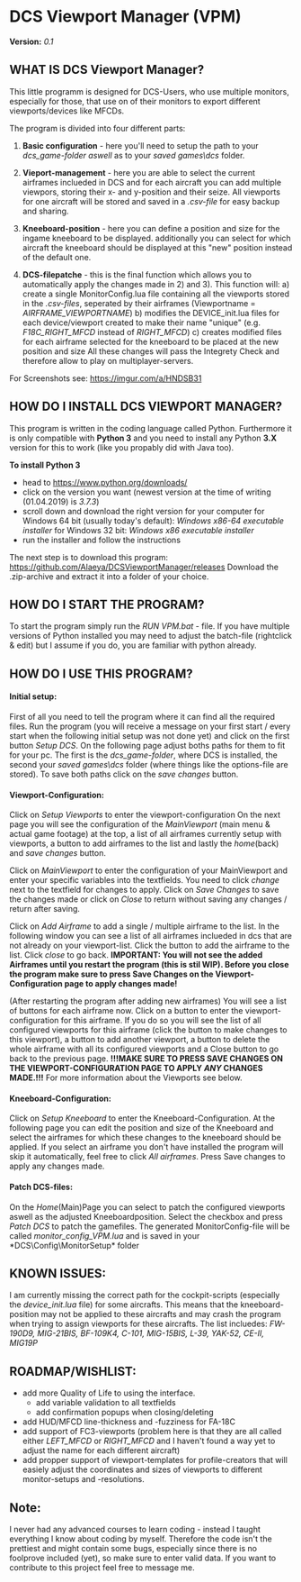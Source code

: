 # DCS Viewport Manager (VPM)

**Version:** *0.1*

## WHAT IS DCS Viewport Manager?

This little programm is designed for DCS-Users, who use multiple monitors, especially for those, that use on of their monitors to export different viewports/devices like MFCDs.

The program is divided into four different parts:

1) **Basic configuration** - here you'll need to setup the path to your *dcs_game-folder aswell* as to your *saved games\dcs* folder.

2) **Vieport-management** - here you are able to select the current airframes inclueded in DCS and for each aircraft you can add multiple viewpors, storing their x- and y-position and their seize. All viewports for one aircraft will be stored and saved in a *.csv-file* for easy backup and sharing.

3) **Kneeboard-position** - here you can define a position and size for the ingame kneeboard to be displayed. additionally you can select for which aircraft the kneeboard should be displayed at this "new" position instead of the default one.

4) **DCS-filepatche** - this is the final function which allows you to automatically apply the changes made in 2) and 3). This function will:
    a) create a single MonitorConfig.lua file containing all the viewports stored in the *.csv-files*, seperated by their airframes (Viewportname = *AIRFRAME_VIEWPORTNAME*)
    b) modifies the DEVICE_init.lua files for each device/viewport created to make their name "unique" (e.g. *F18C_RIGHT_MFCD* instead of *RIGHT_MFCD*)
    c) creates modified files for each airframe selected for the kneeboard to be placed at the new position and size
All these changes will pass the Integrety Check and therefore allow to play on multiplayer-servers.

For Screenshots see: https://imgur.com/a/HNDSB31


## HOW DO I INSTALL DCS VIEWPORT MANAGER?

This program is written in the coding language called Python. Furthermore it is only compatible with **Python 3** and you need to install any Python **3.X** version for this to work (like you propably did with Java too).

**To install Python 3**
- head to https://www.python.org/downloads/ 
- click on the version you want (newest version at the time of writing (01.04.2019) is *3.7.3*)
- scroll down and download the right version for your computer
	for Windows 64 bit (usually today's default): *Windows x86-64 executable installer*
	for Windows 32 bit: *Windows x86 executable installer*
- run the installer and follow the instructions

The next step is to download this program: https://github.com/Alaeya/DCSViewportManager/releases
Download the .zip-archive and extract it into a folder of your choice.


## HOW DO I START THE PROGRAM?

To start the program simply run the *RUN VPM.bat* - file.
If you have multiple versions of Python installed you may need to adjust the batch-file (rightclick & edit) but I assume if you do, you are familiar with python already.


## HOW DO I USE THIS PROGRAM?

#### Initial setup:
First of all you need to tell the program where it can find all the required files.
Run the program (you will receive a message on your first start / every start when the following initial setup was not done yet) and click on the first button *Setup DCS*.
On the following page adjust boths paths for them to fit for your pc. The first is the *dcs_game-folder*, where DCS is installed, the second your *saved games\dcs* folder (where things like the options-file are stored). To save both paths click on the *save changes* button.


#### Viewport-Configuration:
Click on *Setup Viewports* to enter the viewport-configuration
On the next page you will see the configuration of the *MainViewport* (main menu & actual game footage) at the top, a list of all airframes currently setup with viewports, a button to add airframes to the list and lastly the *home*(back) and *save changes* button.

Click on *MainViewport* to enter the configuration of your MainViewport and enter your specific variables into the textfields. You need to click *change* next to the textfield for changes to apply. Click on *Save Changes* to save the changes made or click on *Close* to return without saving any changes / return after saving.

Click on *Add Airframe* to add a single / multiple airframe to the list. In the following window you can see a list of all airframes inclueded in dcs that are not already on your viewport-list. Click the button to add the airframe to the list. Click *close* to go back. **IMPORTANT: You will not see the added Airframes until you restart the program (this is stil WIP). Before you close the program make sure to press Save Changes on the Viewport-Configuration page to apply changes made!**

(After restarting the program after adding new airframes) You will see a list of buttons for each airframe now. Click on a button to enter the viewport-configuration for this airframe. If you do so you will see the list of all configured viewports for this airframe (click the button to make changes to this viewport), a button to add another viewport, a button to delete the whole airframe with all its configured viewports and a Close button to go back to the previous page.
**!!!MAKE SURE TO PRESS SAVE CHANGES ON THE VIEWPORT-CONFIGURATION PAGE TO APPLY _ANY_ CHANGES MADE.!!!**
For more information about the Viewports see below.


#### Kneeboard-Configuration:
Click on *Setup Kneeboard* to enter the Kneeboard-Configuration. At the following page you can edit the position and size of the Kneeboard and select the airframes for which these changes to the kneeboard should be applied. If you select an airframe you don't have installed the program will skip it automatically, feel free to click *All airframes*.
Press Save changes to apply any changes made.


#### Patch DCS-files:
On the *Home*(Main)Page you can select to patch the configured viewports aswell as the adjusted Kneeboardposition. Select the checkbox and press *Patch DCS* to patch the gamefiles.
The generated MonitorConfig-file will be called *monitor_config_VPM.lua* and is saved in your *DCS\Config\MonitorSetup\* folder


## KNOWN ISSUES:
I am currently missing the correct path for the cockpit-scripts (especially the *device_init.lua* file) for some aircrafts. This means that the kneeboard-position may not be applied to these aircrafts and may crash the program when trying to assign viewports for these aircrafts.
The list incluedes: *FW-190D9, MIG-21BIS, BF-109K4, C-101, MIG-15BIS, L-39, YAK-52, CE-II, MIG19P*

## ROADMAP/WISHLIST:
- add more Quality of Life to using the interface.
	- add variable validation to all textfields
	- add confirmation popups when closing/deleting
- add HUD/MFCD line-thickness and -fuzziness for FA-18C
- add support of FC3-viewports (problem here is that they are all called either *LEFT_MFCD* or *RIGHT_MFCD* and I haven't found a way yet to adjust the name for each different aircraft)
- add propper support of viewport-templates for profile-creators that will easiely adjust the coordinates and sizes of viewports to different monitor-setups and -resolutions.


## Note:
I never had any advanced courses to learn coding - instead I taught everything I know about coding by myself. Therefore the code isn't the prettiest and might contain some bugs, especially since there is no foolprove included (yet), so make sure to enter valid data.
If you want to contribute to this project feel free to message me.

